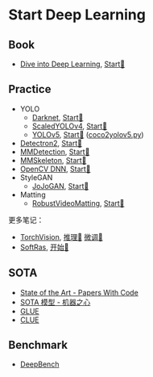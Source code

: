 # Start Deep Learning

## Book

- [Dive into Deep Learning](https://github.com/d2l-ai/), [Start🚀](https://github.com/ikuokuo/read-d2l)

## Practice

- YOLO
  - [Darknet](https://github.com/pjreddie/darknet), [Start🚀](https://github.com/ikuokuo/start-yolov4)
  - [ScaledYOLOv4](https://github.com/WongKinYiu/ScaledYOLOv4), [Start🚀](https://github.com/ikuokuo/start-scaled-yolov4)
  - [YOLOv5](https://github.com/ultralytics/yolov5), [Start📙](https://github.com/ultralytics/yolov5/wiki/Train-Custom-Data) ([coco2yolov5.py](https://github.com/ikuokuo/start-scaled-yolov4/blob/main/scripts/coco2yolov5.py))
- [Detectron2](https://github.com/facebookresearch/detectron2), [Start📝](practice/Detectron2/README.md)
- [MMDetection](https://github.com/open-mmlab/mmdetection), [Start📝](practice/MMDetection/README.md)
- [MMSkeleton](https://github.com/open-mmlab/mmskeleton), [Start📝](practice/MMSkeleton/README.md)
- [OpenCV DNN](https://docs.opencv.org/5.x/d2/d58/tutorial_table_of_content_dnn.html), [Start🚀](https://github.com/ikuokuo/start-opencv)
- StyleGAN
  - [JoJoGAN](https://github.com/mchong6/JoJoGAN), [Start📝](practice/JoJoGAN/README.md)
- Matting
  - [RobustVideoMatting](https://github.com/PeterL1n/RobustVideoMatting), [Start📝](practice/RVM/README.md)

更多笔记：

- [TorchVision](https://pytorch.org/vision/stable/index.html), [推理🚀](https://yyixx.com/docs/algo/torch/torchvision_model_inference/) [微调🚀](https://yyixx.com/docs/algo/torch/torchvision_fasterrcnn_finetuning)
- [SoftRas](https://github.com/ShichenLiu/SoftRas), [开始🚀](https://yyixx.com/docs/algo/3d_recon/softras)

## SOTA

- [State of the Art - Papers With Code](https://paperswithcode.com/sota)
- [SOTA 模型 - 机器之心](https://www.jiqizhixin.com/sota)
- [GLUE](https://gluebenchmark.com/leaderboard)
- [CLUE](https://www.cluebenchmarks.com/)

## Benchmark

- [DeepBench](https://github.com/baidu-research/DeepBench)
